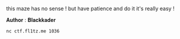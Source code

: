 this maze has no sense ! but have patience and do it it's really easy !

𝐀𝐮𝐭𝐡𝐨𝐫 : 𝐁𝐥𝐚𝐜𝐤𝐤𝐚𝐝𝐞𝐫

`nc ctf.fl1tz.me 1036`
